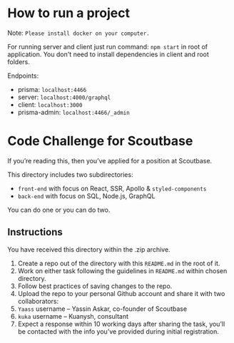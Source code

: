 # How to run a project
  Note: `Please install docker on your computer.`

  For running server and client just run command: `npm start` in root of application.
  You don't need to install dependencies in client and root folders.

  Endpoints:
   - prisma: `localhost:4466`
   - server: `localhost:4000/graphql`
   - client: `localhost:3000`
   - prisma-admin: `localhost:4466/_admin`

# Code Challenge for Scoutbase

If you’re reading this, then you’ve applied for a position at Scoutbase.

This directory includes two subdirectories:

- `front-end` with focus on React, SSR, Apollo & `styled-components`
- `back-end` with focus on SQL, Node.js, GraphQL

You can do one or you can do two.

## Instructions

You have received this directory within the .zip archive.

1. Create a repo out of the directory with this `README.md` in the root of it.
2. Work on either task following the guidelines in `README.md` within chosen directory.
3. Follow best practices of saving changes to the repo.
4. Upload the repo to your personal Github account and share it with two collaborators:
  1. `Yaass` username – Yassin Askar, co-founder of Scoutbase
  2. `kuka` username – Kuanysh, consultant
5. Expect a response within 10 working days after sharing the task, you’ll be contacted with the info you’ve provided during initial registration.
